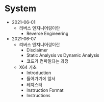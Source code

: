# System

- 2021-06-01
  - 리버스 엔지니어링이란
    - Reverse Engineering
- 2021-06-07
  - 리버스 엔지니어링이란
    - Disclaimer
    - Static Analysis vs Dynamic Analysis
    - 코드가 컴파일되는 과정
  - X64 기초
    - Introduction
    - 들어가기에 앞서
    - 레지스터
    - Instruction Format
    - Instructions
